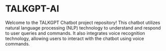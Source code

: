 # TALKGPT-AI
Welcome to the TALKGPT Chatbot project repository! This chatbot utilizes natural language processing (NLP) technology to understand and respond to user queries and commands. It also integrates voice recognition technology, allowing users to interact with the chatbot using voice commands. 
